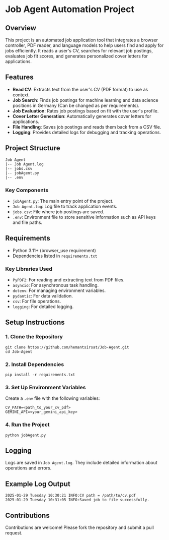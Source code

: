 # Job Agent Automation Project

## Overview
This project is an automated job application tool that integrates a browser controller, PDF reader, and language models to help users find and apply for jobs efficiently. It reads a user's CV, searches for relevant job postings, evaluates job fit scores, and generates personalized cover letters for applications.

## Features
- **Read CV**: Extracts text from the user's CV (PDF format) to use as context.
- **Job Search**: Finds job postings for machine learning and data science positions in Germany (Can be changed as per requirements).
- **Job Evaluation**: Rates job postings based on fit with the user's profile.
- **Cover Letter Generation**: Automatically generates cover letters for applications.
- **File Handling**: Saves job postings and reads them back from a CSV file.
- **Logging**: Provides detailed logs for debugging and tracking operations.

## Project Structure
```
Job Agent
|-- Job Agent.log
|-- jobs.csv
|-- jobAgent.py
|-- .env
```

### Key Components
- `jobAgent.py`: The main entry point of the project.
- `Job Agent.log`: Log file to track application events.
- `jobs.csv`: File where job postings are saved.
- `.env`: Environment file to store sensitive information such as API keys and file paths.

## Requirements
- Python 3.11+ (browser_use requirement)
- Dependencies listed in `requirements.txt`

### Key Libraries Used
- `PyPDF2`: For reading and extracting text from PDF files.
- `asyncio`: For asynchronous task handling.
- `dotenv`: For managing environment variables.
- `pydantic`: For data validation.
- `csv`: For file operations.
- `logging`: For detailed logging.

## Setup Instructions

### 1. Clone the Repository
```
git clone https://github.com/hemantsirsat/Job-Agent.git
cd Job-Agent
```

### 2. Install Dependencies
```
pip install -r requirements.txt
```

### 3. Set Up Environment Variables
Create a `.env` file with the following variables:
```
CV_PATH=<path_to_your_cv_pdf>
GEMINI_API=<your_gemini_api_key>
```

### 4. Run the Project
```
python jobAgent.py
```

## Logging
Logs are saved in `Job Agent.log`. They include detailed information about operations and errors.

## Example Log Output
```
2025-01-29 Tuesday 10:30:21 INFO:CV path = /path/to/cv.pdf
2025-01-29 Tuesday 10:31:05 INFO:Saved job to file successfully.
```

## Contributions
Contributions are welcome! Please fork the repository and submit a pull request.
